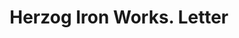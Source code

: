 ---
doi: 10.7916/D8ZS47J7
date_other: '1907'
date_other_textual: '1907'
form: correspondence
genre:
- Letters (correspondence)
name:
- Herzog Iron Works
object_in_context_url: https://biggert.cul.columbia.edu/items/view/ave_biggert_00673
subject_hierarchical_geographic:
- St. Paul, Minnesota, United States
subject_name:
- Herzog Iron Works
title: Herzog Iron Works. Letter
sort_title: Herzog Iron Works. Letter
call_number: ave_biggert_00673
coordinates:
- 44.94416666666666,-93.0936111111111
pid: ave_biggert_00673
identifiers: ave_biggert_00673
canvas_id: ldpd:395945
permalink: "/items/ave_biggert_00673/"
layout: iiif-image-page
---